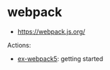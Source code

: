 # webpack

- https://webpack.js.org/

Actions:

- [ex-webpack5](./ex-webpack5/README.md): getting started
